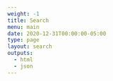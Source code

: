 ```yaml
---
weight: -1
title: Search
menu: main
date: 2020-12-31T00:00:00-05:00
type: page
layout: search
outputs:
  - html
  - json
---
```

